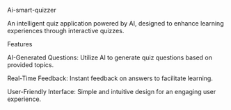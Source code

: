 Ai-smart-quizzer

An intelligent quiz application powered by AI, designed to enhance learning experiences through interactive quizzes.

Features

AI-Generated Questions: Utilize AI to generate quiz questions based on provided topics.

Real-Time Feedback: Instant feedback on answers to facilitate learning.

User-Friendly Interface: Simple and intuitive design for an engaging user experience.

